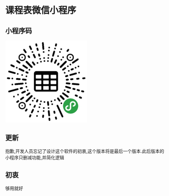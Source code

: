 # 课程表微信小程序

## 小程序码
![小程序码](img/gh.jpg)

## 更新
抱歉,开发人员忘记了设计这个软件的初衷,这个版本将是最后一个版本.此后版本的小程序只删减功能,并简化逻辑

## 初衷
够用就好